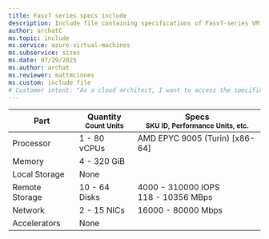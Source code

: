 ```yaml
---
title: Fasv7 series specs include
description: Include file containing specifications of Fasv7-series VM sizes.
author: archatC
ms.topic: include
ms.service: azure-virtual-machines
ms.subservice: sizes
ms.date: 07/29/2025
ms.author: archat
ms.reviewer: mattmcinnes
ms.custom: include file
# Customer intent: "As a cloud architect, I want to access the specifications of Fasv7 series VM sizes, so that I can determine the best configuration for my application's performance and resource needs."
---
```

| Part | Quantity <br><sup>Count Units | Specs <br><sup>SKU ID, Performance Units, etc.  |
|---|---|---|
| Processor      | 1 - 80 vCPUs       | AMD EPYC 9005 (Turin) [x86-64]                               |
| Memory         | 4 - 320 GiB          |                                  |
| Local Storage  | None           |                                |
| Remote Storage | 10 - 64 Disks    | 4000 - 310000 IOPS <br>118 - 10356 MBps   |
| Network        | 2 - 15 NICs          | 16000 - 80000 Mbps                          |
| Accelerators   | None              |                                   |

